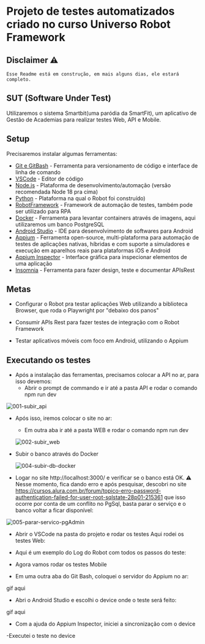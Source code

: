 # Projeto de testes automatizados criado no curso Universo Robot Framework
  
## Disclaimer ⚠
    Esse Readme está em construção, em mais alguns dias, ele estará completo.

## SUT (Software Under Test)
Utilizaremos o sistema Smartbit(uma paródia da SmartFit), um aplicativo de Gestão de Academias para realizar testes Web, API e Mobile.  


## Setup 

Precisaremos instalar algumas ferramentas:

-  [Git e GitBash](https://git-scm.com/) - Ferramenta para versionamento de código e interface de linha de comando
-  [VSCode](https://code.visualstudio.com/) - Editor de código
-  [Node.js](https://nodejs.org/en) - Plataforma de desenvolvimento/automação (versão recomendada Node 18 pra cima)
-  [Python](https://nodejs.org/en) - Plataforma na qual o Robot foi construído)
-  [RobotFramework](https://nodejs.org/en) - Framework de automação de testes, também pode ser utilizado para RPA
- [Docker](https://www.docker.com/) - Ferramenta para levantar containers através de imagens, aqui utilizaremos um banco PostgreSQL
-  [Android Studio](https://developer.android.com/studio?hl=pt-br) - IDE para desenvolvimento de softwares para Android
-  [Appium](https://npmjs.com/) -  Ferramenta open-source, multi-plataforma para automação de testes de aplicações nativas, híbridas e com suporte a simuladores e execução em aparelhos reais para plataformas iOS e Android 
-  [Appium Inspector](https://appium.io/) - Interface gráfica para inspecionar elementos de uma aplicação
-  [Insomnia](https://insomnia.rest/) - Ferramenta para fazer design, teste e documentar APIsRest

## Metas

 - Configurar o Robot pra testar aplicações Web utilizando a biblioteca Browser, que roda o Playwright por "debaixo dos panos"

- Consumir APIs Rest para fazer testes de integração com o Robot Framework

- Testar aplicativos móveis com foco em Android, utilizando o Appium


## Executando os testes

- Após a instalação das ferramentas, precisamos colocar a API no ar, para isso devemos:
    -	Abrir o prompt de commando e ir até a pasta API e rodar o comando npm run dev 

    
![001-subir_api](https://github.com/elvercioneto/smartbit-robot/assets/6169190/6f64cd71-12e5-4bf3-ba32-3ff15403c597)

- Após isso, iremos colocar o site no ar:
    -	Em outra aba ir até a pasta WEB e rodar o comando npm run dev

    ![002-subir_web](https://github.com/elvercioneto/smartbit-robot/assets/6169190/cb6f018c-916f-4283-91f7-49685fafc383)


- Subir o banco através do Docker
  
    ![004-subir-db-docker](https://github.com/elvercioneto/smartbit-robot/assets/6169190/d758b477-112c-4764-82fc-ff229a1db3fd)

  
- Logar no site http://localhost:3000/ e verificar se o banco está OK. ⚠ Nesse momento, fica dando erro e após pesquisar, descobri no site  https://cursos.alura.com.br/forum/topico-erro-password-authentication-failed-for-user-root-sqlstate-28p01-215361 que isso ocorre por conta de um conflito no PgSql, basta parar o serviço e o banco voltar a ficar disponível: 

![005-parar-servico-pgAdmin](https://github.com/elvercioneto/smartbit-robot/assets/6169190/3e58e462-7b7a-4f80-981b-af17d212868c)


- Abrir o VSCode na pasta do projeto e rodar os testes
    Aqui rodei os testes Web:

    
  
- Aqui é um exemplo do Log do Robot com todos os passos do teste: 



- Agora vamos rodar os testes Mobile
 - Em uma outra aba do Git Bash, coloquei o servidor do Appium no ar:

 gif aqui

 - Abri o Android Studio e escolhi o device onde o teste será feito:

 gif aqui


- Com a ajuda do Appium Inspector, iniciei a sincronização com o device


-Executei o teste no device



